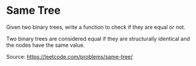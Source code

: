 # Same Tree
Given two binary trees, write a function to check if they are equal or not.

Two binary trees are considered equal if they are structurally identical and the nodes have the same value.

Source: https://leetcode.com/problems/same-tree/